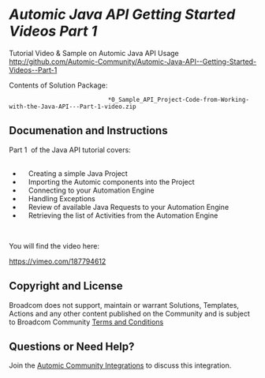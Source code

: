 *Automic Java API  Getting Started Videos  Part 1*
=============


Tutorial Video & Sample on Automic Java API Usage
http://github.com/Automic-Community/Automic-Java-API--Getting-Started-Videos--Part-1

<!-- List of attached files -->
Contents of Solution Package:

						
								*0_Sample_API_Project-Code-from-Working-with-the-Java-API---Part-1-video.zip
								
						


Documenation and Instructions
---

<div><span>Part 1&nbsp; of the Java API tutorial covers:</span></div>
<div><span>&nbsp;</span></div>
<div>
<ul>
<li>&nbsp; &nbsp; Creating a simple Java Project</li>
<li>&nbsp; &nbsp; Importing the Automic components into the Project</li>
<li>&nbsp; &nbsp; Connecting to your Automation Engine</li>
<li>&nbsp; &nbsp; Handling Exceptions</li>
<li>&nbsp; &nbsp; Review of available Java Requests to your Automation Engine</li>
<li>&nbsp; &nbsp; Retrieving the list of Activities from the Automation Engine</li>
</ul>
<p>&nbsp;</p>
<p>You will find the video here:</p>
<p class="MsoNormal"><span><a href="https://vimeo.com/187794612">https://vimeo.com/187794612</a></span></p>
</div>

Copyright and License
---

Broadcom does not support, maintain or warrant Solutions, Templates, Actions and any other content published on the Community and is subject to Broadcom Community [Terms and Conditions](https://community.broadcom.com/termsandconditions)


Questions or Need Help? 
---
Join the [Automic Community Integrations](https://community.broadcom.com/communities/community-home?CommunityKey=83e49dd4-b93e-464a-a343-2bb1e51c13ec) to discuss this integration.
